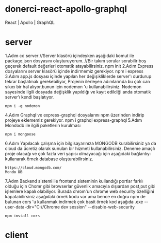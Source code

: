 # donerci-react-apollo-graphql
React | Apollo | GraphQL
# server
1.Adım
    cd server //Server klasörü içindeyken aşağıdaki komut ile package.json dosyasını oluşturuyorum.
    //Bir takım sorular sorabilir boş geçerek default değerleri otomatik atayabilirsiniz.
    npm init
2.Adım
    Express dosyalarını server klasörü içinde indirmemiz gerekiyor.
    npm i express
3.Adım
    app.js dosyası içinde yapılan her değişikliklerde server'ı durdurup tekrar başlatmak gerekebiliyor,
    Projenin ilerleyen adımlarında bu çok can sıkıcı bir hal alıyor,bunun için nodemon 'u kullanabilirsiniz.
    Nodemon sayesinde ilgili dosyada değişklik yapıldığı ve kayıt edildiği anda otomatik server'ı kendi başlatıyor.

    npm i -g nodemon 
4.Adım
    Graphql ve express-graphql dosyalarını npm üzerinden indirip projeye eklememiz gerekiyor.
    npm i graphql express-graphql
5.Adım
    Mondodb ile ilgili paketlerin kurulması

    npm i mongoose
6.Adım
    Yapılacak çalışma için bilgisayarınıza MONGODB kurabilirsiniz ya da  cloud da ücretiz olarak sunulan bir hizmeti kullanabilirsiniz.
    Deneme amaçlı proje olacağı ve çok fazla veri yapısı olmayacağı için aşağıdaki bağlantıyı kullanarak örnek database oluşturabilirsiniz.

    https://cloud.mongodb.com/
    Mondo DB 
7.Adım
    Backend sistemi ile frontend sisteminin kullandığı portlar farklı olduğu için Chomr gibi browserlar güvenlik amacıyla dışıardan post,put gibi işlemlere kapalı olabiliyor.
    Burada chrom'un chrome web security özelliğini kapatabilirsiniz aşağıdaki örnek kodu var ama  bence en doğru npm de bulunan cors 'u kullanmak indirmek çok basit örnek kod aşağıda
    .exe --user-data-dir="C://Chrome dev session" --disable-web-security

    npm install cors



# client